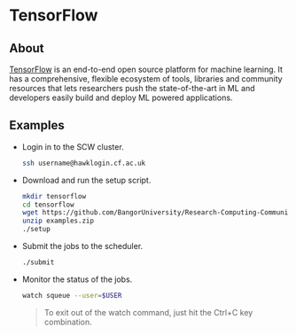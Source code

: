 # TensorFlow

## About

[TensorFlow](https://www.tensorflow.org/) is an end-to-end open source platform for machine learning. It has a comprehensive, flexible ecosystem of tools, libraries and community resources that lets researchers push the state-of-the-art in ML and developers easily build and deploy ML powered applications.

## Examples

- Login in to the SCW cluster.

    ```sh
    ssh username@hawklogin.cf.ac.uk
    ```

- Download and run the setup script.

    ```sh
    mkdir tensorflow
    cd tensorflow
    wget https://github.com/BangorUniversity/Research-Computing-Community/raw/master/apps/machine-learning/tensorflow/examples.zip
    unzip examples.zip
    ./setup
    ```

- Submit the jobs to the scheduler.

    ```sh
    ./submit
    ```

- Monitor the status of the jobs.

    ```sh
    watch squeue --user=$USER
    ```

    > To exit out of the watch command, just hit the Ctrl+C key combination.

